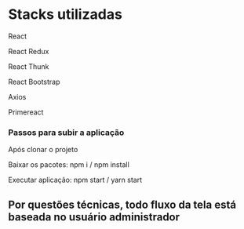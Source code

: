 # Stacks utilizadas
React

React Redux

React Thunk

React Bootstrap

Axios

Primereact

### Passos para subir a aplicação
Após clonar o projeto

Baixar os pacotes: npm i / npm install

Executar aplicação: npm start / yarn start

## Por questões técnicas, todo fluxo da tela está baseada no usuário administrador
